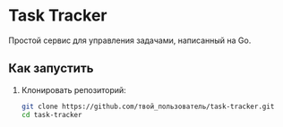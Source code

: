 # Task Tracker

Простой сервис для управления задачами, написанный на Go.

## Как запустить

1. Клонировать репозиторий:

   ```bash
   git clone https://github.com/твой_пользователь/task-tracker.git
   cd task-tracker
